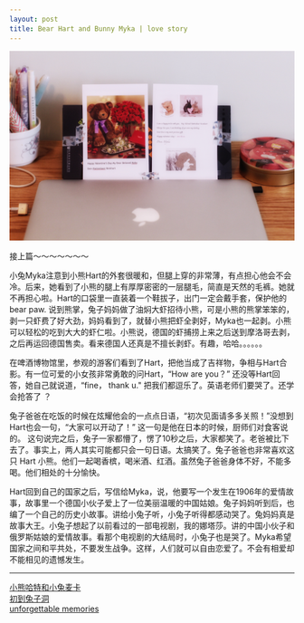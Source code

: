 ```yaml
---
layout: post  
title: Bear Hart and Bunny Myka | love story  
---  
```

<img src="/images/fulls/12.jpg" class="fit image">  

接上篇～～～～～～～

小兔Myka注意到小熊Hart的外套很暖和，但腿上穿的非常薄，有点担心他会不会冷。后来，她看到了小熊的腿上有厚厚密密的一层腿毛，简直是天然的毛裤。她就不再担心啦。Hart的口袋里一直装着一个鞋拔子，出门一定会戴手套，保护他的bear paw. 说到熊掌，兔子妈妈做了油焖大虾招待小熊，可是小熊的熊掌笨笨的，剥一只虾费了好大劲，妈妈看到了，就替小熊把虾全剥好，Myka也一起剥。小熊可以轻松的吃到大大的虾仁啦。小熊说，德国的虾捕捞上来之后送到摩洛哥去剥，之后再运回德国售卖。看来德国人还真是不擅长剥虾。有趣，哈哈。。。。。。  

在啤酒博物馆里，参观的游客们看到了Hart，把他当成了吉祥物，争相与Hart合影。有一位可爱的小女孩非常勇敢的问Hart，“How are you？” 还没等Hart回答，她自己就说道，“fine， thank u." 把我们都逗乐了。英语老师们要哭了。还学会抢答了 ？  

兔子爸爸在吃饭的时候在炫耀他会的一点点日语，“初次见面请多多关照！”没想到Hart也会一句，“大家可以开动了！” 这一句是他在日本的时候，厨师们对食客说的。
这句说完之后，兔子一家都懵了，愣了10秒之后，大家都笑了。老爸被比下去了。事实上，两人其实可能都只会一句日语。太搞笑了。兔子爸爸也非常喜欢这只 Hart 小熊。他们一起喝香槟，喝米酒、红酒。虽然兔子爸爸身体不好，不能多喝。他们相处的十分愉快。  

Hart回到自己的国家之后，写信给Myka，说，他要写一个发生在1906年的爱情故事，故事里一个德国小伙子爱上了一位美丽温暖的中国姑娘。兔子妈妈听到后，也编了一个自己的历史小故事。讲给小兔子听，小兔子听得都感动哭了。兔妈妈真是故事大王。小兔子想起了以前看过的一部电视剧，我的娜塔莎。讲的中国小伙子和俄罗斯姑娘的爱情故事。看那个电视剧的大结局时，小兔子也是哭了。Myka希望国家之间和平共处，不要发生战争。这样，人们就可以自由恋爱了。不会有相爱却不能相见的遗憾发生。  
******  
[小熊哈特和小兔麦卡](http://www.jianshu.com/p/7635957f75dc)  
[初到兔子洞](http://www.jianshu.com/p/cd8c4b1e3d9f)  
[unforgettable memories](http://www.jianshu.com/p/8bf10701f639)